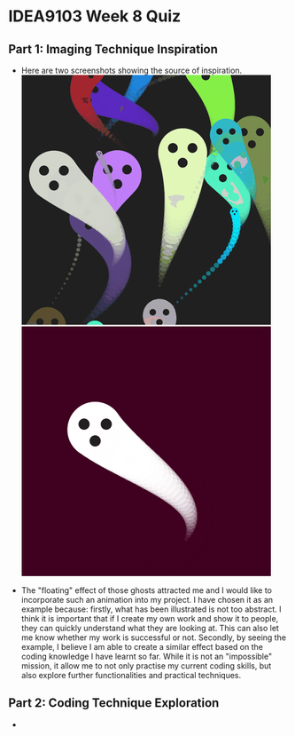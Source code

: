# IDEA9103 Week 8 Quiz

## Part 1: Imaging Technique Inspiration
- Here are two screenshots showing the source of inspiration.
![Ghost](images/Screenshot_1.jpg)
![Ghosts](images/Screenshot_2.jpg)

- The "floating" effect of those ghosts attracted me and I would like to incorporate such an animation into my project. I have chosen it as an example because: firstly, what has been illustrated is not too abstract. I think it is important that if I create my own work and show it to people, they can quickly understand what they are looking at. This can also let me know whether my work is successful or not. Secondly, by seeing the example, I believe I am able to create a similar effect based on the coding knowledge I have learnt so far. While it is not an "impossible" mission, it allow me to not only practise my current coding skills, but also explore further functionalities and practical techniques.

## Part 2: Coding Technique Exploration
- 